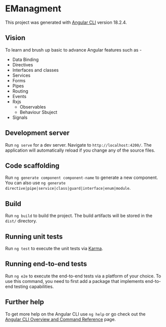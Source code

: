 # EManagment

This project was generated with [Angular CLI](https://github.com/angular/angular-cli) version 18.2.4.

## Vision

To learn and brush up basic to advance Angular features such as -
* Data Binding
* Directives
* Interfaces and classes
* Services
* Forms
* Pipes
* Routing
* Events
* Rxjs
  * Observables
  * Behaviour Sbuject
* Signals


## Development server

Run `ng serve` for a dev server. Navigate to `http://localhost:4200/`. The application will automatically reload if you change any of the source files.

## Code scaffolding

Run `ng generate component component-name` to generate a new component. You can also use `ng generate directive|pipe|service|class|guard|interface|enum|module`.

## Build

Run `ng build` to build the project. The build artifacts will be stored in the `dist/` directory.

## Running unit tests

Run `ng test` to execute the unit tests via [Karma](https://karma-runner.github.io).

## Running end-to-end tests

Run `ng e2e` to execute the end-to-end tests via a platform of your choice. To use this command, you need to first add a package that implements end-to-end testing capabilities.

## Further help

To get more help on the Angular CLI use `ng help` or go check out the [Angular CLI Overview and Command Reference](https://angular.dev/tools/cli) page.
